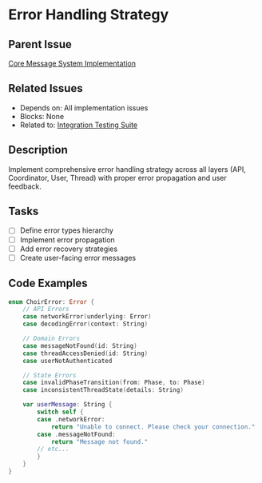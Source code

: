 # Error Handling Strategy

## Parent Issue
[Core Message System Implementation](issue_0.md)

## Related Issues
- Depends on: All implementation issues
- Blocks: None
- Related to: [Integration Testing Suite](issue_6.md)

## Description
Implement comprehensive error handling strategy across all layers (API, Coordinator, User, Thread) with proper error propagation and user feedback.

## Tasks
- [ ] Define error types hierarchy
- [ ] Implement error propagation
- [ ] Add error recovery strategies
- [ ] Create user-facing error messages

## Code Examples
```swift
enum ChoirError: Error {
    // API Errors
    case networkError(underlying: Error)
    case decodingError(context: String)

    // Domain Errors
    case messageNotFound(id: String)
    case threadAccessDenied(id: String)
    case userNotAuthenticated

    // State Errors
    case invalidPhaseTransition(from: Phase, to: Phase)
    case inconsistentThreadState(details: String)

    var userMessage: String {
        switch self {
        case .networkError:
            return "Unable to connect. Please check your connection."
        case .messageNotFound:
            return "Message not found."
        // etc...
        }
    }
}
```
